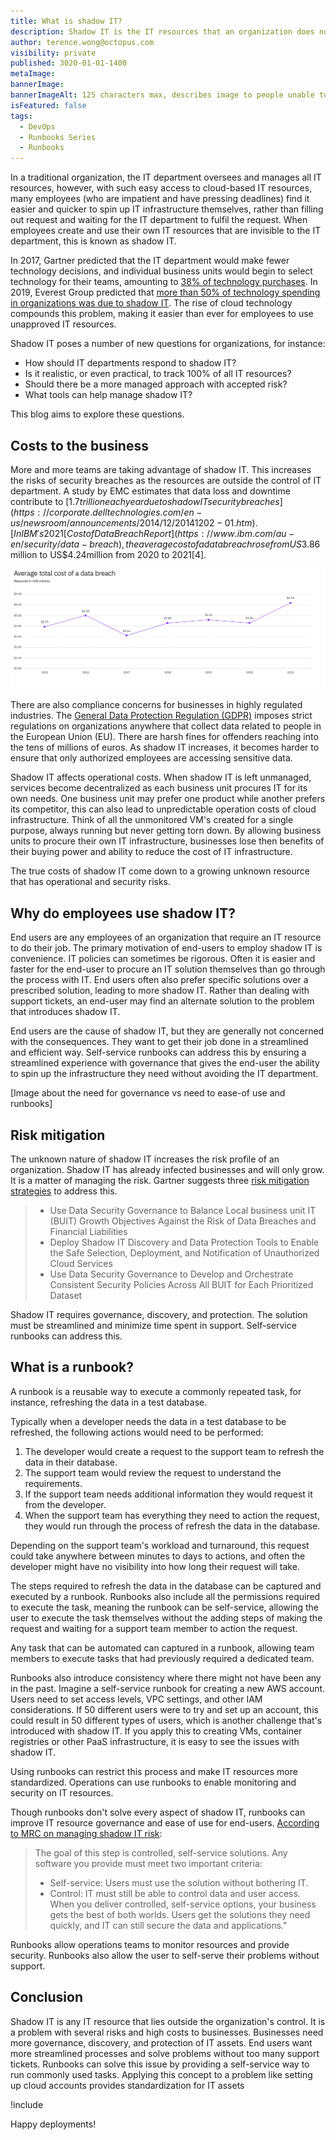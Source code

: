 ```yaml
---
title: What is shadow IT?
description: Shadow IT is the IT resources that an organization does not have visibility on. Find out how this affects your business!
author: terence.wong@octopus.com
visibility: private
published: 3020-01-01-1400
metaImage:
bannerImage:
bannerImageAlt: 125 characters max, describes image to people unable to see it.
isFeatured: false
tags:
  - DevOps
  - Runbooks Series
  - Runbooks
---
```


<!-- see https://github.com/OctopusDeploy/blog/blob/master/tags.txt for a comprehensive list of tags -->

In a traditional organization, the IT department oversees and manages all IT resources, however, with such easy access to cloud-based IT resources, many employees (who are impatient and have pressing deadlines) find it easier and quicker to spin up IT infrastructure themselves, rather than filling out request and waiting for the IT department to fulfil the request. When employees create and use their own IT resources that are invisible to the IT department, this is known as shadow IT.

In 2017, Gartner predicted that the IT department would make fewer technology decisions, and individual business units would begin to select technology for their teams, amounting to [38% of technology purchases](https://www.gartner.com/smarterwithgartner/make-the-best-of-shadow-it). In 2019, Everest Group predicted that [more than 50% of technology spending in organizations was due to shadow IT](https://www.everestgrp.com/2019-04-why-shadow-it-is-the-next-looming-cybersecurity-threat-in-the-news-49881.html/). The rise of cloud technology compounds this problem, making it easier than ever for employees to use unapproved IT resources.

Shadow IT poses a number of new questions for organizations, for instance:

- How should IT departments respond to shadow IT?
- Is it realistic, or even practical, to track 100% of all IT resources?
- Should there be a more managed approach with accepted risk?
- What tools can help manage shadow IT?

This blog aims to explore these questions.

## Costs to the business

More and more teams are taking advantage of shadow IT. This increases the risks of security breaches as the resources are outside the control of IT department. A study by EMC estimates that data loss and downtime contribute to [$1.7 trillion each year due to shadow IT security breaches](https://corporate.delltechnologies.com/en-us/newsroom/announcements/2014/12/20141202-01.htm).[ In IBM's 2021 [Cost of Data Breach Report](https://www.ibm.com/au-en/security/data-breach), the average cost of a data breach rose from US$3.86 million to US$4.24million from 2020 to 2021[4].

![Average total cost of a data breach - IBM Cost of a Data Breach Report 2021](ibm.png "width=500")

There are also compliance concerns for businesses in highly regulated industries. The [General Data Protection Regulation (GDPR)](https://gdpr.eu/tag/gdpr/) imposes strict regulations on organizations anywhere that collect data related to people in the European Union (EU). There are harsh fines for offenders reaching into the tens of millions of euros. As shadow IT increases, it becomes harder to ensure that only authorized employees are accessing sensitive data.

Shadow IT affects operational costs. When shadow IT is left unmanaged, services become decentralized as each business unit procures IT for its own needs. One business unit may prefer one product while another prefers its competitor, this can also lead to unpredictable operation costs of cloud infrastructure. Think of all the unmonitored VM's created for a single purpose, always running but never getting torn down. By allowing business units to procure their own IT infrastructure, businesses lose then benefits of their buying power and ability to reduce the cost of IT infrastructure.

The true costs of shadow IT come down to a growing unknown resource that has operational and security risks.

## Why do employees use shadow IT?

End users are any employees of an organization that require an IT resource to do their job. The primary motivation of end-users to employ shadow IT is convenience. IT policies can sometimes be rigorous. Often it is easier and faster for the end-user to procure an IT solution themselves than go through the process with IT. End users often also prefer specific solutions over a prescribed solution, leading to more shadow IT. Rather than dealing with support tickets, an end-user may find an alternate solution to the problem that introduces shadow IT.

End users are the cause of shadow IT, but they are generally not concerned with the consequences. They want to get their job done in a streamlined and efficient way. Self-service runbooks can address this by ensuring a streamlined experience with governance that gives the end-user the ability to spin up the infrastructure they need without avoiding the IT department.

[Image about the need for governance vs need to ease-of use and runbooks]


## Risk mitigation

The unknown nature of shadow IT increases the risk profile of an organization. Shadow IT has already infected businesses and will only grow. It is a matter of managing the risk. Gartner suggests three [risk mitigation strategies](https://www.gartner.com/smarterwithgartner/make-the-best-of-shadow-it) to address this.

> - Use Data Security Governance to Balance Local business unit IT (BUIT) Growth Objectives Against the Risk of Data Breaches and Financial Liabilities
> - Deploy Shadow IT Discovery and Data Protection Tools to Enable the Safe Selection, Deployment, and Notification of Unauthorized Cloud Services
> - Use Data Security Governance to Develop and Orchestrate Consistent Security Policies Across All BUIT for Each Prioritized Dataset

Shadow IT requires governance, discovery, and protection. The solution must be streamlined and minimize time spent in support. Self-service runbooks can address this.

## What is a runbook?

A runbook is a reusable way to execute a commonly repeated task, for instance, refreshing the data in a test database.

Typically when a developer needs the data in a test database to be refreshed, the following actions would need to be performed:

1. The developer would create a request to the support team to refresh the data in their database.
1. The support team would review the request to understand the requirements.
1. If the support team needs additional information they would request it from the developer.
1. When the support team has everything they need to action the request, they would run through the process of refresh the data in the database.

Depending on the support team's workload and turnaround, this request could take anywhere between minutes to days to actions, and often the developer might have no visibility into how long their request will take.

The steps required to refresh the data in the database can be captured and executed by a runbook. Runbooks also include all the permissions required to execute the task, meaning the runbook can be self-service, allowing the user to execute the task themselves without the adding steps of making the request and waiting for a support team member to action the request.

Any task that can be automated can captured in a runbook, allowing team members to execute tasks that had previously required a dedicated team.

Runbooks also introduce consistency where there might not have been any in the past. Imagine a self-service runbook for creating a new AWS account. Users need to set access levels, VPC settings, and other IAM considerations. If 50 different users were to try and set up an account, this could result in 50 different types of users, which is another challenge that's introduced with shadow IT. If you apply this to creating VMs, container registries or other PaaS infrastructure, it is easy to see the issues with shadow IT.

Using runbooks can restrict this process and make IT resources more standardized. Operations can use runbooks to enable monitoring and security on IT resources.

Though runbooks don't solve every aspect of shadow IT, runbooks can improve IT resource governance and ease of use for end-users. [According to MRC on managing shadow IT risk](https://www.mrc-productivity.com/blog/2016/07/6-ways-to-reduce-shadow-it-security-risks/):

> The goal of this step is controlled, self-service solutions. Any software you provide must meet two important criteria:
> - Self-service: Users must use the solution without bothering IT.
> - Control: IT must still be able to control data and user access.
> When you deliver controlled, self-service options, your business gets the best of both worlds. Users get the solutions they need quickly, and IT can still secure the data and applications."


Runbooks allow operations teams to monitor resources and provide security. Runbooks also allow the user to self-serve their problems without support.

## Conclusion

Shadow IT is any IT resource that lies outside the organization's control. It is a problem with several risks and high costs to businesses. Businesses need more governance, discovery, and protection of IT assets. End users want more streamlined processes and solve problems without too many support tickets. Runbooks can solve this issue by providing a self-service way to run commonly used tasks. Applying this concept to a problem like setting up cloud accounts provides standardization for IT assets

!include <q2-2022-newsletter-cta>

Happy deployments!
